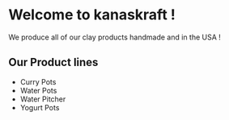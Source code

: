 # Welcome to kanaskraft !

We produce all of our clay products handmade and in the USA !

## Our Product lines

- Curry Pots
- Water Pots
- Water Pitcher
- Yogurt Pots


